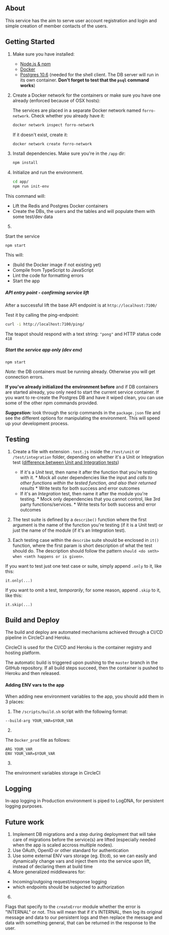 ## About
This service has the aim to serve user account registration and login and simple creation of member contacts of the users.

## Getting Started

1. Make sure you have installed:
    * [Node.js & npm](https://github.com/creationix/nvm/blob/master/README.md)
    * [Docker](https://www.docker.com/get-started)
    * [Postgres 10.6](https://www.postgresql.org/download/) (needed for the shell client. The DB server will run in its own container. **Don't forget to test that the `psql` command works**)

2. Create a Docker network for the containers or make sure you have one already (enforced because of OSX hosts):

    The services are placed in a separate Docker network named `forro-network`. Check whether you already have it:

    ```bash
    docker network inspect forro-network
    ```

    If it doesn't exist, create it:

    ```bash
    docker network create forro-network
    ```

3. Install dependencies. Make sure you're in the `/app` dir:

    ```bash
    npm install
    ```
4. Initialize and run the environment.

      ```bash
    cd app/
    npm run init-env
    ```
       
This command will:

* Lift the Redis and Postgres Docker containers
* Create the DBs, the users and the tables and will populate them with some test/dev data

5.
 Start the service
 
 ```
 npm start
 ```
This will:

* (build the Docker image if not existing yet)
* Compile from TypeScript to JavaScript
* Lint the code for formatting errors
* Start the app



##### API entry point - confirming service lift

After a successful lift the base API endpoint is at `http://localhost:7100/`

Test it by calling the ping-endpoint:
```bash
curl -i http://localhost:7100/ping/
```

The teapot should respond with a text string: `"pong"` and HTTP status code `418`

##### Start the service app only (dev env)

`npm start` 

*Note:* the DB containers must be running already. Otherwise you will get connection errors.
    
**If you've already initialized the environment before** and if DB containers are started already, you only need to start the current service container. If you want to re-create the Postgres DB and have it wiped clean, you can use some of the other npm commands provided.
    
***Suggestion:*** look through the scrip commands in the `package.json` file and see the different options for manipulating the environment. This will speed up your development process.

## Testing

1. Create a file with extension `.test.js` inside the `/test/unit` or `/test/integration` folder, depending on whether it's a Unit or Integration test ([difference between Unit and Integration tests](http://stackoverflow.com/questions/5357601/whats-the-difference-between-unit-tests-and-integration-tests#5357837))
    * If it's a *Unit* test, then name it after the function that you're testing with it.
            * Mock all outer dependencies like the input and *calls to other functions within the tested function, and also their returned results*
            * Write tests for both success and error outcomes
    * If it's an *Integration* test, then name it after the module you're testing.
            * Mock only dependencies that you cannot control, like 3rd party functions/services.
            * Write tests for both success and error outcomes

2. The test suite is defined by a `describe()` function where the first argument is the name of the function you're testing (if it is a Unit test) or just the name of the module (if it's an Integration test).

3. Each testing case within the `describe` suite should be enclosed in `it()` function, where the first param is short description of what the test should do. The description should follow the pattern `should <do smth> when <smth happens or is given>`.

If you want to test just one test case or suite, simply append `.only` to it, like this:
```
it.only(...)
```
If you want to omit a test, *temporarily*, for some reason, append `.skip` to it, like this:
```
it.skip(...)
```
## Build and Deploy
The build and deploy are automated mechanisms achieved through a CI/CD pipeline in CircleCI and Heroku.

CircleCI is used for the CI/CD and Heroku is the container registry and hosting platform.

The automatic build is triggered upon pushing to the `master` branch in the GitHub repository. If all build steps succeed, then the container is pushed to Heroku and then released.

#### Adding ENV vars to the app
When adding new environment variables to the app, you should add them in 3 places:

1. The `/scripts/build.sh` script with the following format:

```
--build-arg YOUR_VAR=$YOUR_VAR
```
2.
The `Docker_prod` file as follows:

```
ARG YOUR_VAR
ENV YOUR_VAR=$YOUR_VAR
``` 

3.
The environment variables storage in CircleCI

## Logging
In-app logging in Production environment is piped to LogDNA, for persistent logging purposes.

## Future work
1. Implement DB migrations and a step during deployment that will take care of migrations before the service(s) are lifted (especially needed when the app is scaled accross multiple nodes).
2. Use OAuth, OpenID or other standard for authentication
3. Use some external ENV vars storage (eg. Etcd), so we can easily and dynamically change vars and inject them into the service upon lift, instead of declaring them at build time
4. More generalized middlewares for:

* Incoming/outgoing request/response logging
* which endpoints should be subjected to authorization


6.
 Flags that specify to the `createError` module whether the error is "INTERNAL" or not. This will mean that if it's INTERNAL, then log its original message and data to our persistent logs and then replace the message and data with something general, that can be returned in the response to the user.

